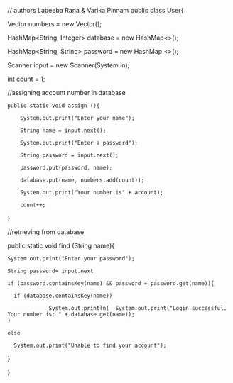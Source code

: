 // authors Labeeba Rana & Varika Pinnam
public class User{

  Vector <Integer> numbers = new Vector();

  HashMap<String, Integer> database = new HashMap<>();

  HashMap<String, String> password = new HashMap <>();

  Scanner input = new Scanner(System.in);

  int count = 1;

  //assigning account number in database

    public static void assign (){

        System.out.print("Enter your name");

        String name = input.next();

        System.out.print("Enter a password");

        String password = input.next();

        password.put(password, name);

        database.put(name, numbers.add(count));

        System.out.print("Your number is" + account);

        count++;
  }

  //retrieving from database

  public static void find (String name){

    System.out.print("Enter your password");

    String password= input.next

    if (password.containsKey(name) && password = password.get(name)){

      if (database.containsKey(name))

                 System.out.println(  System.out.print("Login successful. Your number is: " + database.get(name));
    }

    else

      System.out.print("Unable to find your account");

  }


}
